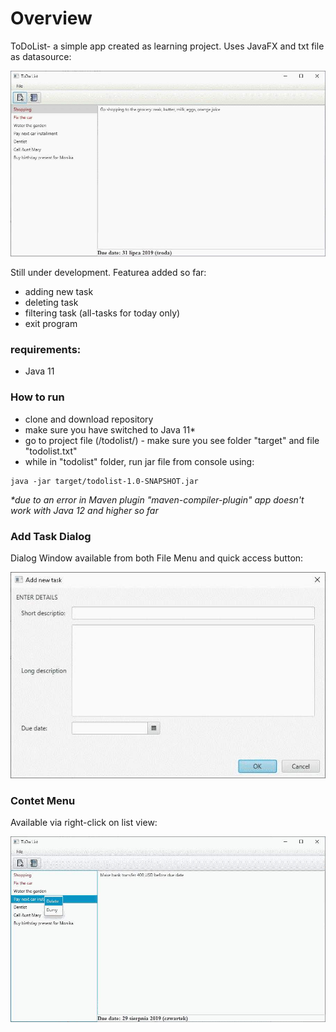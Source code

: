 # Overview

ToDoList- a simple app created as learning project. Uses JavaFX and txt file as datasource:

![!screen_overall](screens/1_overall.jpg?raw=true "ToDoList - overall view")

Still under development. Featurea added so far:

- adding new task
- deleting task
- filtering task (all-tasks for today only)
- exit program

### requirements:

- Java 11

### How to run

- clone and download repository
- make sure you have switched to Java 11*
- go to project file (/todolist/) - make sure you see folder "target" and file "todolist.txt"
- while in "todolist" folder, run jar file from console using: 
```$xslt
java -jar target/todolist-1.0-SNAPSHOT.jar
```



_*due to an error in Maven plugin "maven-compiler-plugin" app doesn't work with Java 12 and higher so far_

### Add Task Dialog

Dialog Window available from both File Menu and quick access button:

![!screen_taskDialog](screens/2_addTask.jpg?raw=true "ToDoList - addTask Dialog")

### Contet Menu

Available via right-click on list view:

![!screen_cntextMenu](screens/3_contextMenu.jpg?raw=true "ToDoList - context menu")
